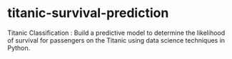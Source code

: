# titanic-survival-prediction
Titanic Classification : Build a predictive model to determine the likelihood of survival for passengers on the Titanic using data science techniques in Python.
